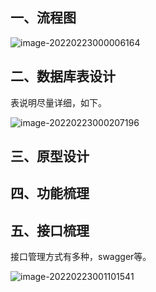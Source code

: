 ## 一、流程图

![image-20220223000006164](https://cdn.jsdelivr.net/gh/JarvisTH/picbed/img/20220223000007.png)

## 二、数据库表设计

表说明尽量详细，如下。

![image-20220223000207196](https://cdn.jsdelivr.net/gh/JarvisTH/picbed/img/20220223000208.png)

## 三、原型设计

## 四、功能梳理

## 五、接口梳理

接口管理方式有多种，swagger等。

![image-20220223001101541](https://cdn.jsdelivr.net/gh/JarvisTH/picbed/img/20220223001103.png)
